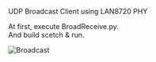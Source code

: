 UDP Broadcast Client using LAN8720 PHY   

At first, execute BroadReceive.py.   
And build scetch & run.   

![Broadcast](https://user-images.githubusercontent.com/6020549/62419602-25c22500-b6bf-11e9-8158-6d52106bf534.jpg)
